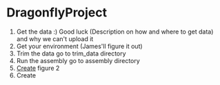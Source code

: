 # DragonflyProject
1. Get the data :) Good luck (Description on how and where to get data) and why we can't upload it
2. Get your environment (James'll figure it out)
3. Trim the data go to trim_data directory
4. Run the assembly go to assembly directory
5. [Create](/create_figure2) figure 2
6. Create 
